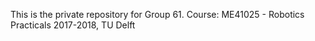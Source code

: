 This is the private repository for Group 61.
Course: ME41025 - Robotics Practicals 2017-2018, TU Delft